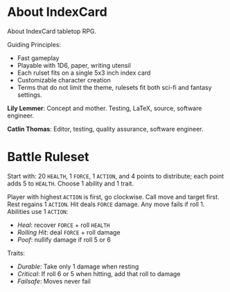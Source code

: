 # About IndexCard

About IndexCard tabletop RPG.

Guiding Principles:

  * Fast gameplay
  * Playable with 1D6, paper, writing utensil
  * Each rulset fits on a single 5x3 inch index card
  * Customizable character creation
  * Terms that do not limit the theme, rulesets fit
    both sci-fi and fantasy settings.

**Lily Lemmer**: Concept and mother. Testing, LaTeX, source,
software engineer.

**Catlin Thomas**: Editor, testing, quality assurance,
software engineer.

# Battle Ruleset

Start with: 20 `HEALTH`, 1 `FORCE`, 1 `ACTION`, and 4 points
to distribute; each point adds 5 to `HEALTH`. Choose 1 ability
and 1 trait.

Player with highest `ACTION` is first, go clockwise. Call move
and target first. Rest regains 1 `ACTION`. Hit deals `FORCE`
damage. Any move fails if roll 1. Abilities use 1 `ACTION`:

  * *Heal*: recover `FORCE` + roll `HEALTH`
  * *Rolling Hit*: deal `FORCE` + roll damage
  * *Poof*: nullify damage if roll 5 or 6

Traits:

  * *Durable*: Take only 1 damage when resting
  * *Critical*: If roll 6 or 5 when hitting, add that roll to damage
  * *Failsafe*: Moves never fail
